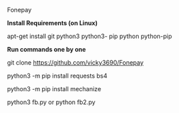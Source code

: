 Fonepay

****Install Requirements (on Linux)****

apt-get install git python3 python3- pip python python-pip

****Run commands one by one****

git clone https://github.com/vicky3690/Fonepay

python3 -m pip install requests bs4

python3 -m pip install mechanize

python3 fb.py or python fb2.py


~~~ !!! Welcome Dear *Vicky* To Your Cypher World !!! ~~~
